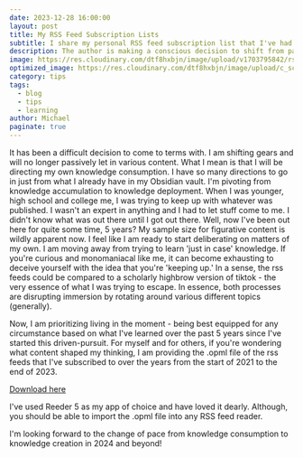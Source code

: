 ```yaml
---
date: 2023-12-28 16:00:00
layout: post
title: My RSS Feed Subscription Lists
subtitle: I share my personal RSS feed subscription list that I've had from January 31st, 2021 to December 28th, 2023.
description: The author is making a conscious decision to shift from passive consumption of various content to actively directing their own knowledge consumption. They express a desire to move away from the accumulation of knowledge for its own sake and instead focus on deploying their existing knowledge. The decision is influenced by five years of experience and a realization that living in the moment and being prepared for any circumstance based on past learning is a priority, leading to a shift towards knowledge creation in 2024 and beyond.
image: https://res.cloudinary.com/dtf8hxbjn/image/upload/v1703795842/rss-feed/output_rozu8w.jpg
optimized_image: https://res.cloudinary.com/dtf8hxbjn/image/upload/c_scale,w_380/v1703795842/rss-feed/output_rozu8w.jpg
category: tips
tags:
  - blog
  - tips
  - learning
author: Michael
paginate: true
---
```


It has been a difficult decision to come to terms with. I am shifting gears and will no longer passively let in various content. What I mean is that I will be directing my own knowledge consumption. I have so many directions to go in just from what I already have in my Obsidian vault. I'm pivoting from knowledge accumulation to knowledge deployment. When I was younger, high school and college me, I was trying to keep up with whatever was published. I wasn't an expert in anything and I had to let stuff come to me. I didn't know what was out there until I got out there. Well, now I've been out here for quite some time, 5 years? My sample size for figurative content is wildly apparent now. I feel like I am ready to start deliberating on matters of my own. I am moving away from trying to learn 'just in case' knowledge. If you're curious and monomaniacal like me, it can become exhausting to deceive yourself with the idea that you're 'keeping up.' In a sense, the rss feeds could be compared to a scholarly highbrow version of tiktok - the very essence of what I was trying to escape. In essence, both processes are disrupting immersion by rotating around various different topics (generally). 

Now, I am prioritizing living in the moment - being best equipped for any circumstance based on what I've learned over the past 5 years since I've started this driven-pursuit. For myself and for others, if you're wondering what content shaped my thinking, I am providing the .opml file of the rss feeds that I've subscribed to over the years from the start of 2021 to the end of 2023.

<a href="https://raw.githubusercontent.com/mmccoy-01/mmccoy-01.github.io/710fc8a04db1a31fb9e6e852b7a71541aa677c90/src/files/rss-feed.zip">Download here</a>

I've used Reeder 5 as my app of choice and have loved it dearly. Although, you should be able to import the .opml file into any RSS feed reader.

I'm looking forward to the change of pace from knowledge consumption to knowledge creation in 2024 and beyond!
